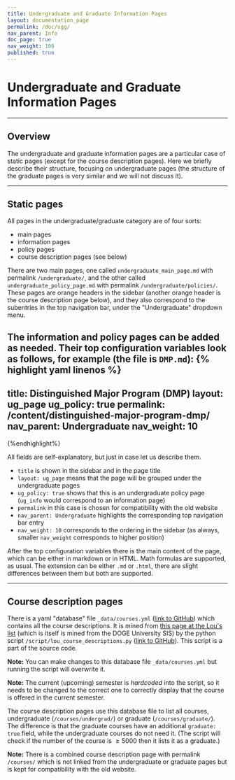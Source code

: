 ```yaml
---
title: Undergraduate and Graduate Information Pages
layout: documentation_page
permalink: /doc/ugg/
nav_parent: Info
doc_page: true
nav_weight: 106
published: true
---
```


# Undergraduate and Graduate Information Pages

---

## Overview

The undergraduate and graduate information pages are a particular case of
static pages (except for the course description pages). Here we briefly describe their structure, 
focusing on undergraduate pages (the structure of the graduate pages 
is very similar and we will not discuss it). 

---

## Static pages

All pages in the undergraduate/graduate category are of four sorts:

- main pages
- information pages
- policy pages
- course description pages (see below)

There are two main pages, one called `undergraduate_main_page.md` with permalink
`/undergraduate/`, and the other called `undergraduate_policy_page.md`
with permalink `/undergraduate/policies/`. These pages 
are orange headers in the sidebar (another orange header is the course description page below),
and they also correspond to the subentries 
in the top navigation bar, under the "Undergraduate" dropdown menu.

The information and policy pages can be added 
as needed. Their top configuration variables look as follows, for example (the file is `DMP.md`):
{% highlight yaml linenos %}
---
title: Distinguished Major Program (DMP)
layout: ug_page
ug_policy: true
permalink: /content/distinguished-major-program-dmp/
nav_parent: Undergraduate
nav_weight: 10
---
{%endhighlight%}

All fields are self-explanatory, but just in case let us describe them.

- `title` is shown in the sidebar and in the page title
- `layout: ug_page` means that the page will be grouped under the undergraduate pages
- `ug_policy: true` shows that this is an undergraduate policy page (`ug_info` would correspond to an information page)
- `permalink` in this case is chosen for compatibility with the old website
- `nav_parent: Undergraduate` highlights the corresponding top navigation bar entry
- `nav_weight: 10` corresponds to the ordering in the sidebar (as always, smaller `nav_weight` corresponds
to higher position)

After the top configuration variables there is the main content of the page,
which can be either in markdown or in HTML. Math formulas are supported, as usual. 
The extension can be either `.md` or `.html`, there are slight differences between them
but both are supported.

---

## Course description pages

There is a yaml "database" file `_data/courses.yml`
([link to GitHub](https://github.com/uva-math/uva-math-code/blob/master/_data/courses.yml))
which contains all the course descriptions. 
It is mined from [this page at the Lou's list](https://rabi.phys.virginia.edu/mySIS/CC2/Mathematics.html) (which is itself is mined from the DOGE University SIS) by the python script `/script/lou_course_descriptions.py` ([link to GitHub](https://github.com/uva-math/uva-math-code/blob/master/script/lou_course_descriptions.py)). This script is a part of the source code. 

**Note:** You can make changes to this database file `_data/courses.yml` but running the script will overwrite it.

**Note:** The current (upcoming) semester is *hardcoded* into the script, so it needs to be changed to the correct one to correctly display that the course is offered in the current semester.

The course description pages use this database file to list all courses, 
undergraduate (`/courses/undergrad/`) or graduate (`/courses/graduate/`).
The difference is that the graduate courses have an additional `graduate: true` field, 
while the undergraduate courses do not need it. (The script will check if the number of the course
	is $\ge 5000$ then it lists it as a graduate.)

**Note:** There is a combined course description page with permalink `/courses/` which is not linked from the undergraduate
or graduate pages but is kept for compatibility with the old website.
